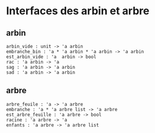Interfaces des arbin et arbre
=============

arbin
--------
``` 
arbin_vide : unit -> 'a arbin
embranche_bin : 'a * 'a arbin * 'a arbin -> 'a arbin
est_arbin_vide : 'a  arbin -> bool
rac : 'a arbin -> 'a
sag : 'a arbin -> 'a arbin
sad : 'a arbin -> 'a arbin
``` 

arbre
--------
``` 
arbre_feuile : 'a -> 'a arbre
embranche : 'a * 'a arbre list -> 'a arbre
est_arbre_feuille : 'a arbre -> bool
racine : 'a arbre -> 'a
enfants : 'a arbre -> 'a arbre list
``` 